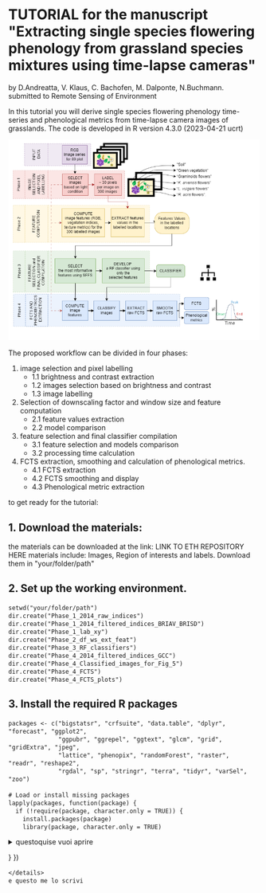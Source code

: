 
# **TUTORIAL for the manuscript "Extracting single species flowering phenology from grassland species mixtures using time-lapse cameras"**
 by D.Andreatta, V. Klaus, C. Bachofen, M. Dalponte, N.Buchmann.  
 submitted to Remote Sensing of Environment

In this tutorial you will derive single species flowering phenology time-series and phenological metrics from time-lapse camera images of grasslands. 
The code is developed in R version 4.3.0 (2023-04-21 ucrt)

![Structure of the proposed workflow (Figure 2 in the manuscript)](Figure_2.png)

The proposed workflow can be divided in four phases: 
1. image selection and pixel labelling
     -    1.1 brightness and contrast extraction
     -    1.2 images selection based on brightness and contrast
     -    1.3 image labelling
2. Selection of downscaling factor and window size and feature computation
     -    2.1 feature values extraction
     -    2.2 model comparison
3. feature selection and final classifier compilation
     -    3.1 feature selection and models comparison
     -    3.2 processing time calculation
4. FCTS extraction, smoothing and calculation of phenological metrics.
     -    4.1 FCTS extraction
     -    4.2 FCTS smoothing and display
     -    4.3 Phenological metric extraction

to get ready for the tutorial:

## 1. Download the materials:
the materials can be downloaded at the link: LINK TO ETH REPOSITORY HERE
materials include: Images, Region of interests and labels. Download them in "your/folder/path"

## 2. Set up the working environment. 

```
setwd("your/folder/path")
dir.create("Phase_1_2014_raw_indices")
dir.create("Phase_1_2014_filtered_indices_BRIAV_BRISD")
dir.create("Phase_1_lab_xy")
dir.create("Phase_2_df_ws_ext_feat")
dir.create("Phase_3_RF_classifiers")
dir.create("Phase_4_2014_filtered_indices_GCC")
dir.create("Phase_4_Classified_images_for_Fig_5")
dir.create("Phase_4_FCTS")
dir.create("Phase_4_FCTS_plots")
```

## 3. Install the required R packages

```
packages <- c("bigstatsr", "crfsuite", "data.table", "dplyr", "forecast", "ggplot2", 
              "ggpubr", "ggrepel", "ggtext", "glcm", "grid", "gridExtra", "jpeg",
              "lattice", "phenopix", "randomForest", "raster", "readr", "reshape2",
              "rgdal", "sp", "stringr", "terra", "tidyr", "varSel", "zoo")

# Load or install missing packages
lapply(packages, function(package) {
  if (!require(package, character.only = TRUE)) {
    install.packages(package)
    library(package, character.only = TRUE)
```

<details>
  <summary>questoquise vuoi aprire</summary>
cose scritte dentro
</details>

  }
})

```
</details>
e questo me lo scrivi
